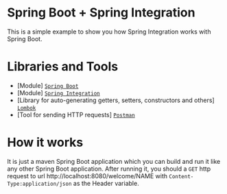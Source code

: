 # Spring Boot + Spring Integration

This is a simple example to show you how Spring Integration works with Spring Boot.

# Libraries and Tools
* [Module] [`Spring Boot`](https://spring.io/projects/spring-boot)
* [Module] [`Spring Integration`](https://spring.io/projects/spring-integration)
* [Library for auto-generating getters, setters, constructors and others] [`Lombok`](https://projectlombok.org/)
* [Tool for sending HTTP requests] [`Postman`](https://www.getpostman.com/tools)

# How it works
It is just a maven Spring Boot application which you can build and run it like any other Spring Boot application.
After running it, you should a `GET` http request to url http://localhost:8080/welcome/NAME with 
`Content-Type:application/json` as the Header variable.
